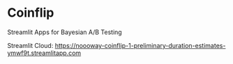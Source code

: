 # Coinflip
Streamlit Apps for Bayesian A/B Testing 

Streamlit Cloud: https://noooway-coinflip-1-preliminary-duration-estimates-ymwf9t.streamlitapp.com
